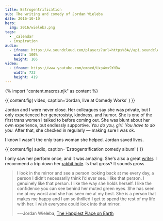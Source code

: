 ```yaml
---
title: Estrogentrification
sub: The writing and comedy of Jordan Wieleba
date: 2016-10-10
hero:
  img: 2016/wieleba.png
tags:
  - _calendar
  - inspiration
audio:
  - iframe: https://w.soundcloud.com/player/?url=https%3A//api.soundcloud.com/tracks/219256111&amp;color=ff5500&amp;auto_play=false&amp;hide_related=false&amp;show_comments=true&amp;show_user=true&amp;show_reposts=false
    width: 100%
    height: 166
video:
  - iframe: https://www.youtube.com/embed/Uxp4xx9YHDw
    width: 723
    height: 419
---
```


{% import "content.macros.njk" as content %}

{{ content.fig(
  video,
  caption='Jordan, live at Comedy Works'
) }}

Jordan and I were never close.
Her colleagues say she was private,
but I only experienced her generosisty,
kindness, and humor.
She is one of the first trans women I talked to
before coming out.
She was blunt about her own experience,
but endlessly supportive.
*You do you, girl. You have to do you.*
After that, she checked in regularly —
making sure I was ok.

I know I wasn't the only trans woman she helped.
Jordan saved lives.

{{ content.fig(
  audio,
  caption='Estrogentrification comedy album'
) }}

I only saw her perform once,
and it was amazing.
She's also a great [writer][writer].
I recommend a trip down her [rabbit hole][hole].
Is that gross?
It sounds gross.

[writer]: http://harlot.media/articles/1385/on-the-joys-of-cis-people-telling-me-how-well-i-pass
[hole]: http://wieleblog.tumblr.com

> I look in the mirror
> and see a person looking back at me every day,
> a person I didn’t necessarily think I’d ever see.
> I like that person.
> I genuinely like that person.
> I like the way she holds herself.
> I like the confidence you can see
> behind her muted green eyes.
> She has seen me at my worst
> and she has seen me at my best.
> She is a person that makes me happy
> and I am so thrilled I get to spend
> the rest of my life with her.
> I wish everyone could look into that mirror.
>
> ---Jordan Wieleba, [The Happiest Place on Earth][happy]

[happy]: http://wieleblog.tumblr.com/post/145865299161/the-happiest-place-on-earth
